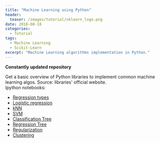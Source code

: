 ```yaml
---
title: "Machine Learning using Python"
header:
  teaser: /images/tutorial/sklearn_logo.png
date: 2018-08-18
categories:
  - Tutorial
tags:   
  - Machine Learning
  - Scikit-Learn
excerpt: "Machine Learning algorithms implementation in Python."
---
```


**Constantly updated repository**  

Get a basic overview of Python libraries to implement common machine learning algos. Source: libraries' official website.  
Ipython notebooks:
* [Regression types](https://github.com/vivekec/machineLearning/blob/master/base_algos/python/1.%20Regression%20types.ipynb)
* [Logistic regression](https://github.com/vivekec/machineLearning/blob/master/base_algos/python/2.%20Logistic%20regression.ipynb)
* [kNN](https://github.com/vivekec/machineLearning/blob/master/base_algos/python/3.%20kNN.ipynb)
* [SVM](https://github.com/vivekec/machineLearning/blob/master/base_algos/python/4.%20SVM.ipynb)
* [Classification Tree](https://github.com/vivekec/machineLearning/blob/master/base_algos/python/7.1.%20Classification%20tree.ipynb)
* [Regression Tree](https://github.com/vivekec/machineLearning/blob/master/base_algos/python/7.2.%20Regression%20tree.ipynb)
* [Regularization](https://github.com/vivekec/machineLearning/blob/master/base_algos/python/5.%20Regularization.ipynb)
* [Clustering](https://github.com/vivekec/machineLearning/blob/master/base_algos/python/6.%20Clustering.ipynb)
